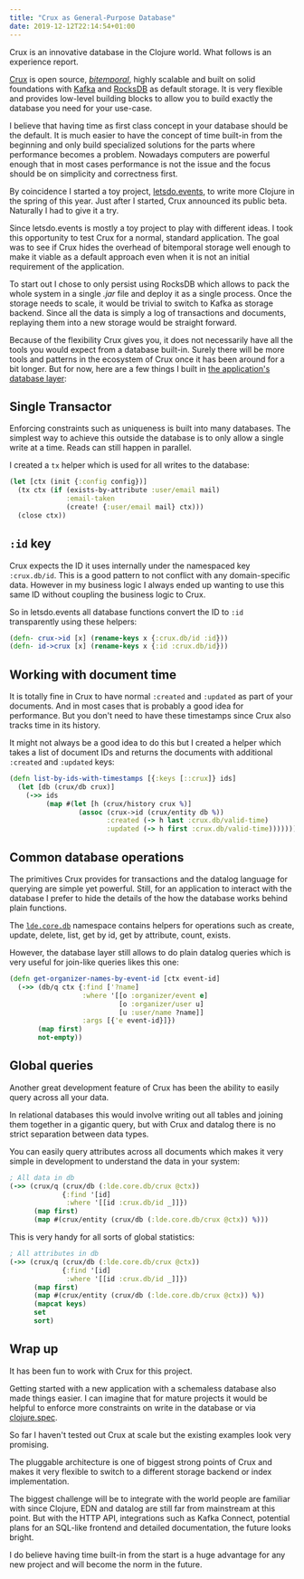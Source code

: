 ```yaml
---
title: "Crux as General-Purpose Database"
date: 2019-12-12T22:14:54+01:00
---
```


Crux is an innovative database in the Clojure world.
What follows is an experience report.
<!--more-->

[Crux](https://opencrux.com/) is open source, [*bitemporal*](https://en.wikipedia.org/wiki/Bitemporal_Modeling), highly scalable and built on solid foundations with [Kafka](https://kafka.apache.org/) and [RocksDB](https://rocksdb.org/) as default storage.
It is very flexible and provides low-level building blocks to allow you to build exactly the database you need for your use-case.

I believe that having time as first class concept in your database should be the default.
It is much easier to have the concept of time built-in from the beginning and only build specialized solutions for the parts where performance becomes a problem.
Nowadays computers are powerful enough that in most cases performance is not the issue and the focus should be on simplicity and correctness first.

By coincidence I started a toy project, [letsdo.events](https://github.com/jorinvo/letsdo.events), to write more Clojure in the spring of this year.
Just after I started, Crux announced its public beta. Naturally I had to give it a try.

Since letsdo.events is mostly a toy project to play with different ideas.
I took this opportunity to test Crux for a normal, standard application.
The goal was to see if Crux hides the overhead of bitemporal storage well enough
to make it viable as a default approach even when it is not an initial requirement of the application.

To start out I chose to only persist using RocksDB which allows to pack the whole system in a single *.jar* file and deploy it as a single process.
Once the storage needs to scale, it would be trivial to switch to Kafka as storage backend.
Since all the data is simply a log of transactions and documents, replaying them into a new storage would be straight forward.

Because of the flexibility Crux gives you, it does not necessarily have all the tools you would expect from a database built-in.
Surely there will be more tools and patterns in the ecosystem of Crux once it has been around for a bit longer.
But for now, here are a few things I built in [the application's database layer](https://github.com/jorinvo/letsdo.events/blob/master/src/lde/core/db.clj):

## Single Transactor

Enforcing constraints such as uniqueness is built into many databases.
The simplest way to achieve this outside the database is to only allow a single write at a time.
Reads can still happen in parallel.

I created a `tx` helper which is used for all writes to the database:

```clojure
(let [ctx (init {:config config})]
  (tx ctx (if (exists-by-attribute :user/email mail)
              :email-taken
              (create! {:user/email mail} ctx)))
  (close ctx))
```

## `:id` key

Crux expects the ID it uses internally under the namespaced key `:crux.db/id`.
This is a good pattern to not conflict with any domain-specific data.
However in my business logic I always ended up wanting to use this same ID without coupling the business logic to Crux.

So in letsdo.events all database functions convert the ID to `:id` transparently using these helpers:

```clojure
(defn- crux->id [x] (rename-keys x {:crux.db/id :id}))
(defn- id->crux [x] (rename-keys x {:id :crux.db/id}))
```

## Working with document time

It is totally fine in Crux to have normal `:created` and `:updated` as part of your documents.
And in most cases that is probably a good idea for performance.
But you don't need to have these timestamps since Crux also tracks time in its history.

It might not always be a good idea to do this but I created a helper which takes a list of document IDs
and returns the documents with additional `:created` and `:updated` keys:

```clojure
(defn list-by-ids-with-timestamps [{:keys [::crux]} ids]
  (let [db (crux/db crux)]
    (->> ids
         (map #(let [h (crux/history crux %)]
                 (assoc (crux->id (crux/entity db %))
                        :created (-> h last :crux.db/valid-time)
                        :updated (-> h first :crux.db/valid-time)))))))
```


## Common database operations

The primitives Crux provides for transactions and the datalog language for querying are simple yet powerful.
Still, for an application to interact with the database I prefer to hide the details of the how the database works behind plain functions.

The [`lde.core.db`](https://github.com/jorinvo/letsdo.events/blob/master/src/lde/core/db.clj) namespace contains helpers for operations such as create, update, delete, list, get by id, get by attribute, count, exists.

However, the database layer still allows to do plain datalog queries which is very useful for join-like queries likes this one:

```clojure
(defn get-organizer-names-by-event-id [ctx event-id]
  (->> (db/q ctx {:find ['?name]
                  :where '[[o :organizer/event e]
                           [o :organizer/user u]
                           [u :user/name ?name]]
                  :args [{'e event-id}]})
       (map first)
       not-empty))
```


## Global queries

Another great development feature of Crux has been the ability to easily query across all your data.

In relational databases this would involve writing out all tables and joining them together in a gigantic query,
but with Crux and datalog there is no strict separation between data types.

You can easily query attributes across all documents which makes it very simple in development to understand the data in your system:

```clojure
; All data in db
(->> (crux/q (crux/db (:lde.core.db/crux @ctx))
             {:find '[id]
              :where '[[id :crux.db/id _]]})
      (map first)
      (map #(crux/entity (crux/db (:lde.core.db/crux @ctx)) %)))
```

This is very handy for all sorts of global statistics:

```clojure
; All attributes in db
(->> (crux/q (crux/db (:lde.core.db/crux @ctx))
             {:find '[id]
              :where '[[id :crux.db/id _]]})
      (map first)
      (map #(crux/entity (crux/db (:lde.core.db/crux @ctx)) %))
      (mapcat keys)
      set
      sort)
```


## Wrap up

It has been fun to work with Crux for this project.

Getting started with a new application with a schemaless database also made things easier.
I can imagine that for mature projects it would be helpful to enforce more constraints on write in the database or via [clojure.spec](https://clojure.org/guides/spec).

So far I haven't tested out Crux at scale but the existing examples look very promising.

The pluggable architecture is one of biggest strong points of Crux and makes it very flexible to switch to a different storage backend or index implementation.

The biggest challenge will be to integrate with the world people are familiar with since Clojure, EDN and datalog are still far from mainstream at this point.
But with the HTTP API, integrations such as Kafka Connect, potential plans for an SQL-like frontend and detailed documentation, the future looks bright.

I do believe having time built-in from the start is a huge advantage for any new project and will become the norm in the future.
